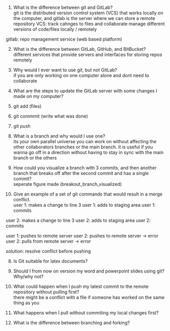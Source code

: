 1.	What is the difference between git and GitLab?  
git is the distributed version control system (VCS) that works locally on the computer, and gitlab is the server where we can store a remote repository
VCS: track cahnges to files and collaborate 
manage different versions of code/files locally / remotely

gitlab: repo management service (web based platform)


2.	What is the difference between GitLab, GitHub, and BitBucket?  
different services that provide servers and interfaces for storing repos remotely

3.	Why would I ever want to use git, but not GitLab?  
if you are only working on one computer alone and dont need to collaborate 

4.	What are the steps to update the GitLab server with some changes I made on my computer?  
1. git add (files)
2. git commmit (write what was done)
3. git push

5.	What is a branch and why would I use one?  
its your own parallel universe you can work on without affecting the other collaborators branches or the main branch. 
it is useful if you wanna go off in a direction without having to stay in sync with the main branch or the others

6.	How could you visualize a branch with 3 commits, and then another branch that breaks off after the second commit and has a single commit?  
seperate figure made (breakout_branch_visualized)

7.	Give an example of a set of git commands that would result in a merge conflict.  
user 1: makes a change to line 3
user 1: adds to staging area
user 1: commits 

user 2: makes a change to line 3
user 2: adds to staging area
user 2: commits 

user 1: pushes to remote server
user 2: pushes to remote server -> error
user 2: pulls from remote server -> error

solution: resolve conflict before pushing

8.	Is Git suitable for latex documents?  

9.	Should I from now on version my word and powerpoint slides using git? Why/why not?  


10.	What could happen when I push my latest commit to the remote repository without pulling first?  
there might be a conflict with a file if someone has worked on the same thing as you 

11.	What happens when I pull without commiting my local changes first?  


12.	What is the difference between branching and forking?